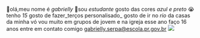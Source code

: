 👋olá,meu nome é _gabrielly_
🎒sou _estudante_ 
gosto das cores _azul e preto_ 
😭tenho _15_
gosto de fazer_terços personalisado_ 
gosto de ir no _rio_ da casas da minha vó
vou muito em grupos de jovem e na igreja 
esse ano faço 16 anos
entre em contato comigo gabrielly.serpa@escola.pr.gov.br 
![](https://media.tenor.com/q8OAdyt1v7oAAAAi/shrug.gif)
